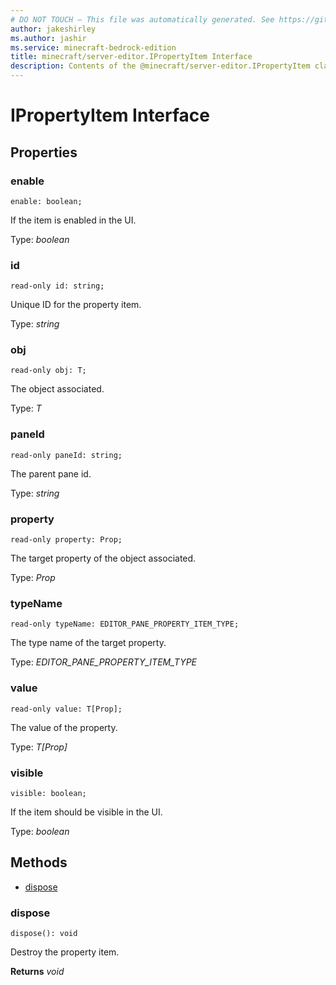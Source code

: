 ```yaml
---
# DO NOT TOUCH — This file was automatically generated. See https://github.com/mojang/minecraftapidocsgenerator to modify descriptions, examples, etc.
author: jakeshirley
ms.author: jashir
ms.service: minecraft-bedrock-edition
title: minecraft/server-editor.IPropertyItem Interface
description: Contents of the @minecraft/server-editor.IPropertyItem class.
---
```

# IPropertyItem Interface

## Properties

### **enable**
`enable: boolean;`

If the item is enabled in the UI.

Type: *boolean*

### **id**
`read-only id: string;`

Unique ID for the property item.

Type: *string*

### **obj**
`read-only obj: T;`

The object associated.

Type: *T*

### **paneId**
`read-only paneId: string;`

The parent pane id.

Type: *string*

### **property**
`read-only property: Prop;`

The target property of the object associated.

Type: *Prop*

### **typeName**
`read-only typeName: EDITOR_PANE_PROPERTY_ITEM_TYPE;`

The type name of the target property.

Type: *EDITOR_PANE_PROPERTY_ITEM_TYPE*

### **value**
`read-only value: T[Prop];`

The value of the property.

Type: *T[Prop]*

### **visible**
`visible: boolean;`

If the item should be visible in the UI.

Type: *boolean*

## Methods
- [dispose](#dispose)

### **dispose**
`
dispose(): void
`

Destroy the property item.

**Returns** *void*

